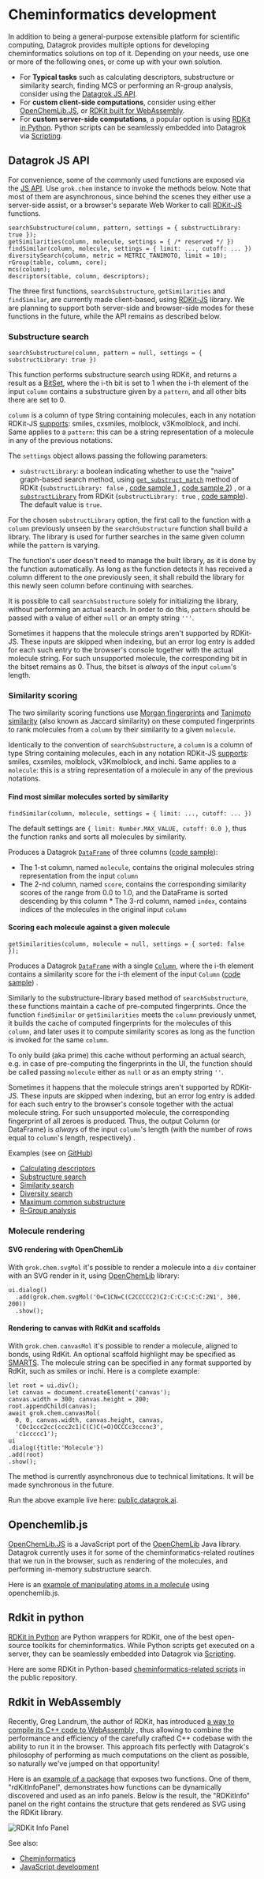 <!-- TITLE: Cheminformatics -->
<!-- SUBTITLE: -->

# Cheminformatics development

In addition to being a general-purpose extensible platform for scientific computing, Datagrok provides multiple options
for developing cheminformatics solutions on top of it. Depending on your needs, use one or more of the following ones,
or come up with your own solution.

* For **Typical tasks** such as calculating descriptors, substructure or similarity search, finding MCS or performing an
  R-group analysis, consider using the [Datagrok JS API](#datagrok-js-api).
* For **custom client-side computations**, consider using either [OpenChemLib.JS](#openchemlibjs),
  or [RDKit built for WebAssembly](#rdkit-in-webassembly).
* For **custom server-side computations**, a popular option is using
  [RDKit in Python](#rdkit-in-python). Python scripts can be seamlessly embedded into Datagrok
  via [Scripting](../../../compute/scripting.md).

## Datagrok JS API

For convenience, some of the commonly used functions are exposed via the [JS API](../../js-api.md). Use `grok.chem`
instance to invoke the methods below. Note that most of them are asynchronous, since behind the scenes they either use a
server-side assist, or a browser's separate Web Worker to call [RDKit-JS](https://github.com/rdkit/RDKitjs) functions.

```
searchSubstructure(column, pattern, settings = { substructLibrary: true });
getSimilarities(column, molecule, settings = { /* reserved */ })
findSimilar(column, molecule, settings = { limit: ..., cutoff: ... })
diversitySearch(column, metric = METRIC_TANIMOTO, limit = 10);
rGroup(table, column, core);
mcs(column);
descriptors(table, column, descriptors);
```

The three first functions, `searchSubstructure`, `getSimilarities` and `findSimilar`, are currently made client-based,
using [RDKit-JS](https://github.com/rdkit/RDKitjs) library. We are planning to support both server-side and browser-side
modes for these functions in the future, while the API remains as described below.

### Substructure search

`searchSubstructure(column, pattern = null, settings = { substructLibrary: true })`

This function performs substructure search using RDKit, and returns a result as a [BitSet](../../js-api.md#bitset),
where the i-th bit is set to 1 when the i-th element of the input `column` contains a substructure given by a `pattern`,
and all other bits there are set to 0.

`column` is a column of type String containing molecules, each in any notation
RDKit-JS [supports](https://github.com/rdkit/rdkit/blob/master/Code/MinimalLib/minilib.h): smiles, cxsmiles, molblock,
v3Kmolblock, and inchi. Same applies to a `pattern`: this can be a string representation of a molecule in any of the
previous notations.

The `settings` object allows passing the following parameters:

* `substructLibrary`: a boolean indicating whether to use the "naive" graph-based search method,
  using [`get_substruct_match`](https://www.rdkit.org/docs/source/rdkit.Chem.rdchem.html) method of
  RDKit (`substructLibrary: false`
  , [code sample 1](https://public.datagrok.ai/js/samples/domains/chem/substructure-search-simple)
  , [code sample 2](https://public.datagrok.ai/js/samples/domains/chem/substructure-search-library))
  , or a [`substructLibrary`](https://rdkit.blogspot.com/2018/02/introducing-substructlibrary.html)
  from RDKit (`substructLibrary: true`
  , [code sample](https://public.datagrok.ai/js/samples/domains/chem/substructure-search-library)). The default value
  is `true`.

For the chosen `substructLibrary` option, the first call to the function with a `column` previously unseen by
the `searchSubstructure` function shall build a library. The library is used for further searches in the same given
column while the `pattern` is varying.

The function's user doesn't need to manage the built library, as it is done by the function automatically. As long as
the function detects it has received a column different to the one previously seen, it shall rebuild the library for
this newly seen column before continuing with searches.

It is possible to call `searchSubstructure` solely for initializing the library, without performing an actual search. In
order to do this, `pattern` should be passed with a value of either `null` or an empty string `'''`.

Sometimes it happens that the molecule strings aren't supported by RDKit-JS. These inputs are skipped when indexing, but
an error log entry is added for each such entry to the browser's console together with the actual molecule string. For
such unsupported molecule, the corresponding bit in the bitset remains as 0. Thus, the bitset is *always* of the
input `column`'s length.

### Similarity scoring

The two similarity scoring functions
use [Morgan fingerprints](https://www.rdkit.org/docs/GettingStartedInPython.html#morgan-fingerprints-circular-fingerprints)
and [Tanimoto similarity](https://en.wikipedia.org/wiki/Chemical_similarity) (also known as Jaccard similarity) on these
computed fingerprints to rank molecules from a `column` by their similarity to a given `molecule`.

Identically to the convention of `searchSubstructure`, a `column` is a column of type String containing molecules, each
in any notation RDKit-JS [supports](https://github.com/rdkit/rdkit/blob/master/Code/MinimalLib/minilib.h): smiles,
cxsmiles, molblock, v3Kmolblock, and inchi. Same applies to a `molecule`: this is a string representation of a molecule
in any of the previous notations.

#### Find most similar molecules sorted by similarity

`findSimilar(column, molecule, settings = { limit: ..., cutoff: ... })`

The default settings are `{ limit: Number.MAX_VALUE, cutoff: 0.0 }`, thus the function ranks and sorts all molecules by
similarity.

Produces a Datagrok [`DataFrame`](https://datagrok.ai/js-api/classes/dg.DataFrame) of three
columns ([code sample](https://public.datagrok.ai/js/samples/domains/chem/similarity-scoring-sorted)):

* The 1-st column, named `molecule`, contains the original molecules string representation from the input `column`
* The 2-nd column, named `score`, contains the corresponding similarity scores of the range from 0.0 to 1.0, and the
  DataFrame is sorted descending by this column * The 3-rd column, named `index`, contains indices of the molecules in
  the original input `column`

#### Scoring each molecule against a given molecule

`getSimilarities(column, molecule = null, settings = { sorted: false });`

Produces a Datagrok [`DataFrame`](https://datagrok.ai/js-api/classes/dg.DataFrame) with a
single [`Column`](https://datagrok.ai/js-api/classes/dg.Column), where the i-th element contains a similarity score for
the i-th element of the
input `Column` ([code sample](https://public.datagrok.ai/js/samples/domains/chem/similarity-scoring-scores))
.

Similarly to the substructure-library based method of `searchSubstructure`, these functions maintain a cache of
pre-computed fingerprints. Once the function `findSimilar` or `getSimilarities` meets the `column` previously unmet, it
builds the cache of computed fingerprints for the molecules of this `column`, and later uses it to compute similarity
scores as long as the function is invoked for the same `column`.

To only build (aka prime) this cache without performing an actual search, e.g. in case of pre-computing the fingerprints
in the UI, the function should be called passing `molecule` either as `null` or as an empty string `''`.

Sometimes it happens that the molecule strings aren't supported by RDKit-JS. These inputs are skipped when indexing, but
an error log entry is added for each such entry to the browser's console together with the actual molecule string. For
such unsupported molecule, the corresponding fingerprint of all zeroes is produced. Thus, the output Column (or
DataFrame) is *always* of the input `column`'s length (with the number of rows equal to `column`'s length, respectively)
.

Examples (see on [GitHub](https://github.com/datagrok-ai/public/tree/master/packages/ApiSamples/scripts/domains/chem))

* [Calculating descriptors](https://public.datagrok.ai/js/samples/domains/chem/descriptors)
* [Substructure search](https://public.datagrok.ai/js/samples/domains/chem/substructure-search)
* [Similarity search](https://public.datagrok.ai/js/samples/domains/chem/similarity-search)
* [Diversity search](https://public.datagrok.ai/js/samples/domains/chem/diversity-search)
* [Maximum common substructure](https://public.datagrok.ai/js/samples/domains/chem/mcs)
* [R-Group analysis](https://public.datagrok.ai/js/samples/domains/chem/r-group)

### Molecule rendering

#### SVG rendering with OpenChemLib

With `grok.chem.svgMol` it's possible to render a molecule into a `div` container with an SVG render in it,
using [OpenChemLib](https://github.com/cheminfo/openchemlib-js) library:

```
ui.dialog()
  .add(grok.chem.svgMol('O=C1CN=C(C2CCCCC2)C2:C:C:C:C:C:2N1', 300, 200))
  .show();
```

#### Rendering to canvas with RdKit and scaffolds

With `grok.chem.canvasMol` it's possible to render a molecule, aligned to bonds, using RdKit. An optional scaffold
highlight may be specified as
[SMARTS](https://en.wikipedia.org/wiki/SMILES_arbitrary_target_specification). The molecule string can be specified in
any format supported by RdKit, such as smiles or inchi. Here is a complete example:

```
let root = ui.div();
let canvas = document.createElement('canvas');
canvas.width = 300; canvas.height = 200;
root.appendChild(canvas);
await grok.chem.canvasMol(
  0, 0, canvas.width, canvas.height, canvas,
  'COc1ccc2cc(ccc2c1)C(C)C(=O)OCCCc3cccnc3',
  'c1ccccc1');
ui
.dialog({title:'Molecule'})
.add(root)
.show();
```

The method is currently asynchronous due to technical limitations. It will be made synchronous in the future.

Run the above example live here: [public.datagrok.ai](https://public.datagrok.ai).

## Openchemlib.js

[OpenChemLib.JS](https://github.com/cheminfo/openchemlib-js) is a JavaScript port of the
[OpenChemLib](https://github.com/actelion/openchemlib) Java library. Datagrok currently uses it for some of the
cheminformatics-related routines that we run in the browser, such as rendering of the molecules, and performing
in-memory substructure search.

Here is
an [example of manipulating atoms in a molecule](https://public.datagrok.ai/js/samples/domains/chem/mol-atoms-bonds)
using openchemlib.js.

## Rdkit in python

[RDKit in Python](https://www.rdkit.org/docs/GettingStartedInPython.html) are Python wrappers for RDKit, one of the best
open-source toolkits for cheminformatics. While Python scripts get executed on a server, they can be seamlessly embedded
into Datagrok via [Scripting](../../../compute/scripting.md).

Here are some RDKit in
Python-based [cheminformatics-related scripts](https://github.com/datagrok-ai/public/tree/master/packages/Chem/scripts)
in the public repository.

## Rdkit in WebAssembly

Recently, Greg Landrum, the author of RDKit, has introduced
[a way to compile its C++ code to WebAssembly](https://rdkit.blogspot.com/2019/11/introducing-new-rdkit-javascript.html)
, thus allowing to combine the performance and efficiency of the carefully crafted C++ codebase with the ability to run
it in the browser. This approach fits perfectly with Datagrok's philosophy of performing as much computations on the
client as possible, so naturally we've jumped on that opportunity!

Here is an [example of a package](https://github.com/datagrok-ai/public/tree/master/packages/Chem)
that exposes two functions. One of them, "rdKitInfoPanel", demonstrates how functions can be dynamically discovered and
used as an info panels. Below is the result, the "RDKitInfo" panel on the right contains the structure that gets
rendered as SVG using the RDKit library.

![RDKit Info Panel](rdkit-info-panel.png)

See also:

* [Cheminformatics](../../../domains/chem/cheminformatics.md)
* [JavaScript development](../../develop.md)
